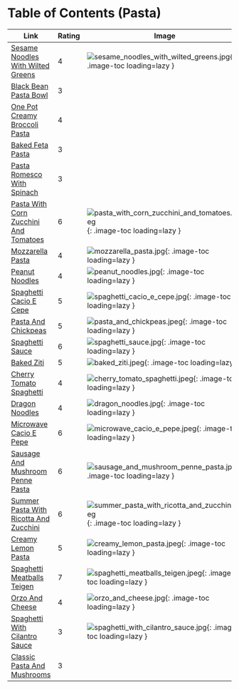 # Table of Contents (Pasta)

| Link | Rating | Image |
| -- | -- | -- |
| [Sesame Noodles With Wilted Greens](../sesame_noodles_with_wilted_greens) | 4 | ![sesame_noodles_with_wilted_greens.jpg](./sesame_noodles_with_wilted_greens.jpg){: .image-toc loading=lazy } |
| [Black Bean Pasta Bowl](../black_bean_pasta_bowl) | 3 | <!-- TODO: Capture image --> |
| [One Pot Creamy Broccoli Pasta](../one_pot_creamy_broccoli_pasta) | 4 | <!-- TODO: Capture image --> |
| [Baked Feta Pasta](../baked_feta_pasta) | 3 | <!-- TODO: Capture image --> |
| [Pasta Romesco With Spinach](../pasta_romesco_with_spinach) | 3 | <!-- TODO: Capture image --> |
| [Pasta With Corn Zucchini And Tomatoes](../pasta_with_corn_zucchini_and_tomatoes) | 6 | ![pasta_with_corn_zucchini_and_tomatoes.jpeg](./pasta_with_corn_zucchini_and_tomatoes.jpeg){: .image-toc loading=lazy } |
| [Mozzarella Pasta](../mozzarella_pasta) | 4 | ![mozzarella_pasta.jpg](./mozzarella_pasta.jpg){: .image-toc loading=lazy } |
| [Peanut Noodles](../peanut_noodles) | 4 | ![peanut_noodles.jpg](./peanut_noodles.jpg){: .image-toc loading=lazy } |
| [Spaghetti Cacio E Cepe](../spaghetti_cacio_e_cepe) | 5 | ![spaghetti_cacio_e_cepe.jpg](./spaghetti_cacio_e_cepe.jpg){: .image-toc loading=lazy } |
| [Pasta And Chickpeas](../pasta_and_chickpeas) | 5 | ![pasta_and_chickpeas.jpeg](./pasta_and_chickpeas.jpeg){: .image-toc loading=lazy } |
| [Spaghetti Sauce](../spaghetti_sauce) | 6 | ![spaghetti_sauce.jpg](./spaghetti_sauce.jpg){: .image-toc loading=lazy } |
| [Baked Ziti](../baked_ziti) | 5 | ![baked_ziti.jpeg](./baked_ziti.jpeg){: .image-toc loading=lazy } |
| [Cherry Tomato Spaghetti](../cherry_tomato_spaghetti) | 4 | ![cherry_tomato_spaghetti.jpeg](./cherry_tomato_spaghetti.jpeg){: .image-toc loading=lazy } |
| [Dragon Noodles](../dragon_noodles) | 4 | ![dragon_noodles.jpg](./dragon_noodles.jpg){: .image-toc loading=lazy } |
| [Microwave Cacio E Pepe](../microwave_cacio_e_pepe) | 6 | ![microwave_cacio_e_pepe.jpeg](./microwave_cacio_e_pepe.jpeg){: .image-toc loading=lazy } |
| [Sausage And Mushroom Penne Pasta](../sausage_and_mushroom_penne_pasta) | 6 | ![sausage_and_mushroom_penne_pasta.jpg](./sausage_and_mushroom_penne_pasta.jpg){: .image-toc loading=lazy } |
| [Summer Pasta With Ricotta And Zucchini](../summer_pasta_with_ricotta_and_zucchini) | 6 | ![summer_pasta_with_ricotta_and_zucchini.jpeg](./summer_pasta_with_ricotta_and_zucchini.jpeg){: .image-toc loading=lazy } |
| [Creamy Lemon Pasta](../creamy_lemon_pasta) | 5 | ![creamy_lemon_pasta.jpeg](./creamy_lemon_pasta.jpeg){: .image-toc loading=lazy } |
| [Spaghetti Meatballs Teigen](../spaghetti_meatballs_teigen) | 7 | ![spaghetti_meatballs_teigen.jpeg](./spaghetti_meatballs_teigen.jpeg){: .image-toc loading=lazy } |
| [Orzo And Cheese](../orzo_and_cheese) | 4 | ![orzo_and_cheese.jpg](./orzo_and_cheese.jpg){: .image-toc loading=lazy } |
| [Spaghetti With Cilantro Sauce](../spaghetti_with_cilantro_sauce) | 3 | ![spaghetti_with_cilantro_sauce.jpg](./spaghetti_with_cilantro_sauce.jpg){: .image-toc loading=lazy } |
| [Classic Pasta And Mushrooms](../classic_pasta_and_mushrooms) | 3 | <!-- TODO: Capture image --> |
